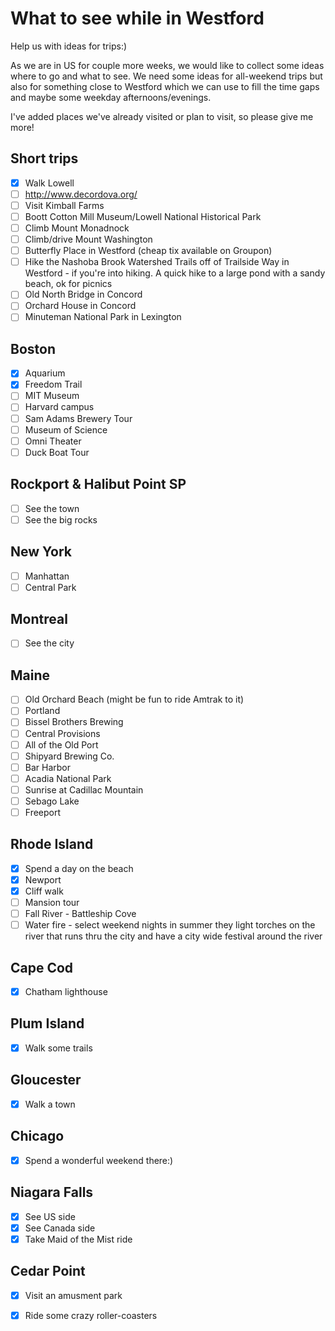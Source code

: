 # What to see while in Westford
Help us with ideas for trips:)

As we are in US for couple more weeks, we would like to collect some ideas where to go and what to see. We need some ideas for all-weekend trips but also for something close to Westford which we can use to fill the time gaps and maybe some weekday afternoons/evenings.

I've added places we've already visited or plan to visit, so please give me more!
## Short trips

- [x] Walk Lowell
- [ ] http://www.decordova.org/
- [ ] Visit Kimball Farms
- [ ] Boott Cotton Mill Museum/Lowell National Historical Park
- [ ] Climb Mount Monadnock
- [ ] Climb/drive Mount Washington
- [ ] Butterfly Place in Westford (cheap tix available on Groupon)
- [ ] Hike the Nashoba Brook Watershed Trails off of Trailside Way in Westford - if you're into hiking. A quick hike to a large pond with a sandy beach, ok for picnics
- [ ] Old North Bridge in Concord
- [ ] Orchard House in Concord
- [ ] Minuteman National Park in Lexington

## Boston

- [x] Aquarium
- [x] Freedom Trail
- [ ] MIT Museum
- [ ] Harvard campus
- [ ] Sam Adams Brewery Tour
- [ ] Museum of Science
 - [ ] Omni Theater 
- [ ] Duck Boat Tour

## Rockport & Halibut Point SP

- [ ] See the town
- [ ] See the big rocks

## New York

- [ ] Manhattan
- [ ] Central Park

## Montreal

- [ ] See the city

## Maine

- [ ] Old Orchard Beach (might be fun to ride Amtrak to it)
- [ ] Portland
 - [ ] Bissel Brothers Brewing
 - [ ] Central Provisions
 - [ ] All of the Old Port
 - [ ] Shipyard Brewing Co.
- [ ] Bar Harbor
- [ ] Acadia National Park
 - [ ] Sunrise at Cadillac Mountain
- [ ] Sebago Lake
- [ ] Freeport

## Rhode Island

- [x] Spend a day on the beach
- [x] Newport
 - [x] Cliff walk
 - [ ] Mansion tour
- [ ] Fall River - Battleship Cove
- [ ] Water fire - select weekend nights in summer they light torches on the river that runs thru the city and have a city wide festival around the river

## Cape Cod

- [x] Chatham lighthouse

## Plum Island

- [x] Walk some trails

## Gloucester

- [x] Walk a town

## Chicago

- [x] Spend a wonderful weekend there:)

## Niagara Falls

- [x] See US side
- [x] See Canada side
- [x] Take Maid of the Mist ride

## Cedar Point

- [x] Visit an amusment park
- [x] Ride some crazy roller-coasters



